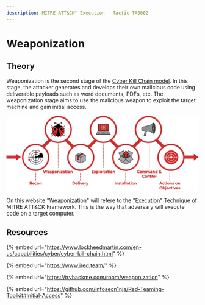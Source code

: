```yaml
---
description: MITRE ATT&CK™ Execution - Tactic TA0002
---
```


# Weaponization

## Theory

Weaponization is the second stage of the [Cyber Kill Chain model](https://www.lockheedmartin.com/en-us/capabilities/cyber/cyber-kill-chain.html). In this stage, the attacker generates and develops their own malicious code using deliverable payloads such as word documents, PDFs, etc. The weaponization stage aims to use the malicious weapon to exploit the target machine and gain initial access.

![](../../.gitbook/assets/spaces2Fuploads2Fweaponization.png)

On this website "Weaponization" will refere to the "Execution" Technique of MITRE ATT\&CK Framework. This is the way that adversary will execute code on a target computer.

## Resources

{% embed url="https://www.lockheedmartin.com/en-us/capabilities/cyber/cyber-kill-chain.html" %}

{% embed url="https://www.ired.team/" %}

{% embed url="https://tryhackme.com/room/weaponization" %}

{% embed url="https://github.com/infosecn1nja/Red-Teaming-Toolkit#Initial-Access" %}
